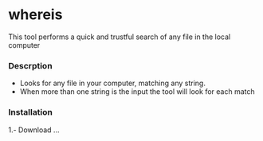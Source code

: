 # whereis

This tool performs a quick and trustful search of any file in the local computer

### Descrption
- Looks for any file in your computer, matching any string.
- When more than one string is the input the tool will look for each match

 ### Installation
 1.- Download ...
 <in progress>
 
 
